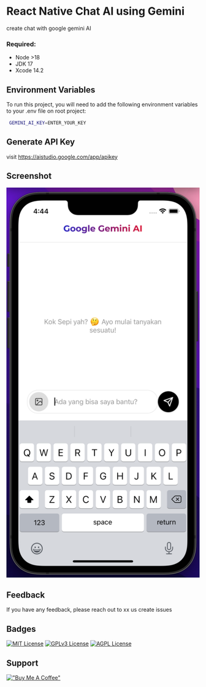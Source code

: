 # React Native Chat AI using Gemini
create chat with google gemini AI

### Required:
* Node >18
* JDK 17
* Xcode 14.2

## Environment Variables

To run this project, you will need to add the following environment variables to your .env file on root project:


```bash
 GEMINI_AI_KEY=ENTER_YOUR_KEY
 ```

## Generate API Key
visit https://aistudio.google.com/app/apikey

## Screenshot
![screenshot](./images/ScreenShot.png)

## Feedback

If you have any feedback, please reach out to xx us create issues

## Badges

[![MIT License](https://img.shields.io/badge/License-MIT-green.svg)](https://choosealicense.com/licenses/mit/)
[![GPLv3 License](https://img.shields.io/badge/License-GPL%20v3-yellow.svg)](https://opensource.org/licenses/)
[![AGPL License](https://img.shields.io/badge/license-AGPL-blue.svg)](http://www.gnu.org/licenses/agpl-3.0)

## Support
[!["Buy Me A Coffee"](https://www.buymeacoffee.com/assets/img/custom_images/orange_img.png)](https://buymeacoffee.com/unknown.dev)
